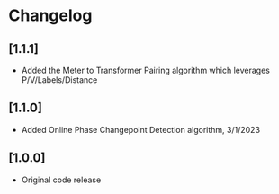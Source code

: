 # Changelog

## [1.1.1] 
- Added the Meter to Transformer Pairing algorithm which leverages P/V/Labels/Distance

## [1.1.0]
- Added Online Phase Changepoint Detection algorithm, 3/1/2023

## [1.0.0]
- Original code release

